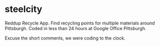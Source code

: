 steelcity
=========

Reddup Recycle App. Find recycling points for multiple materials around Pittsburgh. Coded in less than 24 hours at Google Office Pittsburgh.

Excuse the short comments, we were coding to the clock.
